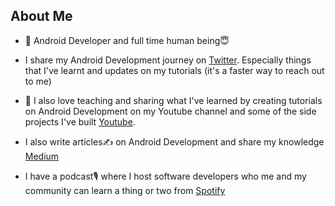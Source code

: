 ## About Me
* 📱 Android Developer and full time human being😇

* I share my Android Development journey on [Twitter](https://twitter.com/BreensR). Especially things that I've learnt and updates on my tutorials (it's a faster way to reach out to me)

* 🎥  I also love teaching and sharing what I've learned by creating tutorials on Android Development on my Youtube channel and some of the side projects I've built [Youtube](https://www.youtube.com/channel/UCyPt1hX4foGlNPBGoVpEDUw/videos).

* I also write articles✍️ on Android Development and share my knowledge [Medium](https://medium.com/@mbakabreens)

* I have a podcast🎙 where I host software developers who me and my community can learn a thing or two from [Spotify](https://open.spotify.com/show/4WeCTFQWmLxolY6rNq0xfi?si=4b208aee51574a48)
